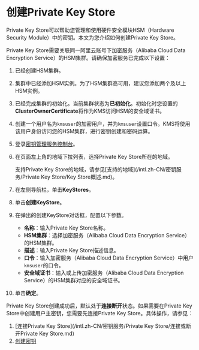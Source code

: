 # 创建Private Key Store

Private Key Store可以帮助您管理和使用硬件安全模块HSM（Hardware Security Module）中的密钥。本文为您介绍如何创建Private Key Store。

Private Key Store需要关联同一阿里云账号下加密服务（Alibaba Cloud Data Encryption Service）的HSM集群。请确保加密服务已完成以下设置：

1.  已经创建HSM集群。
2.  集群中已经添加HSM实例。为了HSM集群高可用，建议您添加两个及以上HSM实例。
3.  已经完成集群的初始化。当前集群状态为**已初始化**。初始化时您设置的**ClusterOwnerCertificate**将作为KMS访问HSM的安全域证书。
4.  创建一个用户名为`kmsuser`的加密用户，并为`kmsuser`设置口令。KMS将使用该用户身份访问您的HSM集群，进行密钥创建和密码运算。

1.  登录[密钥管理服务控制台](https://kms.console.aliyun.com)。

2.  在页面左上角的地域下拉列表，选择Private Key Store所在的地域。

    支持Private Key Store的地域，请参见[支持的地域](/intl.zh-CN/密钥服务/Private Key Store/Key Store概述.md)。

3.  在左侧导航栏，单击**KeyStores**。

4.  单击**创建KeyStore**。

5.  在弹出的创建KeyStore对话框，配置以下参数。

    -   **名称**：输入Private Key Store名称。
    -   **HSM集群**：选择加密服务（Alibaba Cloud Data Encryption Service）的HSM集群。
    -   **描述**：输入Private Key Store描述信息。
    -   **口令**：输入加密服务（Alibaba Cloud Data Encryption Service）中用户`kmsuser`的口令。
    -   **安全域证书**：输入或上传加密服务（Alibaba Cloud Data Encryption Service）的HSM集群对应的安全域证书。
6.  单击**确定**。


Private Key Store创建成功后，默认处于**连接断开**状态。如果需要在Private Key Store中创建用户主密钥，您需要先连接Private Key Store。具体操作，请参见：

1.  [连接Private Key Store](/intl.zh-CN/密钥服务/Private Key Store/连接或断开Private Key Store.md)
2.  [创建密钥](/intl.zh-CN/快速入门/管理和使用密钥/创建密钥.md)

